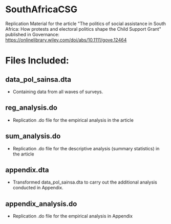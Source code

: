 # SouthAfricaCSG
Replication Material for the article "The politics of social assistance in South Africa: How protests and electoral politics shape the Child Support Grant" published in Governance: https://onlinelibrary.wiley.com/doi/abs/10.1111/gove.12464


# Files Included:

## data_pol_sainsa.dta
- Containing data from all waves of surveys.

## reg_analysis.do
- Replication .do file for the empirical analysis in the article

## sum_analysis.do
- Replication .do file for the descriptive analysis (summary statistics) in the article
  
## appendix.dta
- Transformed data_pol_sainsa.dta to carry out the additional analysis conducted in Appendix.

## appendix_analysis.do
- Replication .do file for the empirical analysis in Appendix
